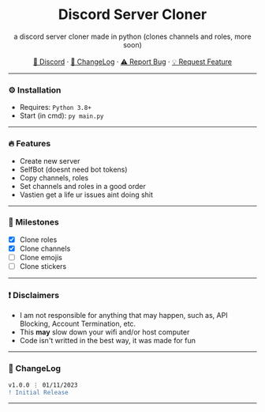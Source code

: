 <div align="center">
  <h1 align="center">Discord Server Cloner</h1>
  <p align="center">
    a discord server cloner made in python (clones channels and roles, more soon) 
    <br />
    <br />
    <a href="https://discord.gg/2GZyebsEA8">💬 Discord</a>
    ·
    <a href="https://github.com/mciem/DiscordServerCloner#-changelog">📜 ChangeLog</a>
    ·
    <a href="https://github.com/mciem/DiscordServerCloner/issues">⚠️ Report Bug</a>
    ·
    <a href="https://github.com/mciem/DiscordServerCloner/issues">💡 Request Feature</a>
  </p>
</div>

---


### ⚙️ Installation

- Requires: `Python 3.8+`
- Start (in cmd): `py main.py`

---

### 🔥 Features

- Create new server
- SelfBot (doesnt need bot tokens)
- Copy channels, roles
- Set channels and roles in a good order
- Vastien get a life ur issues aint doing shit

---

### 🚀 Milestones

- [X] Clone roles
- [X] Clone channels
- [ ] Clone emojis
- [ ] Clone stickers

---

### ❗ Disclaimers

- I am not responsible for anything that may happen, such as, API Blocking, Account Termination, etc.
- This **may** slow down your wifi and/or host computer
- Code isn't writted in the best way, it was made for fun

---

### 📜 ChangeLog

```diff
v1.0.0 ⋮ 01/11/2023
! Initial Release
```

---
